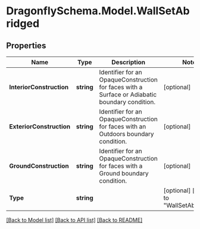 
# DragonflySchema.Model.WallSetAbridged

## Properties

Name | Type | Description | Notes
------------ | ------------- | ------------- | -------------
**InteriorConstruction** | **string** | Identifier for an OpaqueConstruction for faces with a Surface or Adiabatic boundary condition. | [optional] 
**ExteriorConstruction** | **string** | Identifier for an OpaqueConstruction for faces with an Outdoors boundary condition. | [optional] 
**GroundConstruction** | **string** | Identifier for an OpaqueConstruction for faces with a Ground boundary condition. | [optional] 
**Type** | **string** |  | [optional] [default to "WallSetAbridged"]

[[Back to Model list]](../README.md#documentation-for-models)
[[Back to API list]](../README.md#documentation-for-api-endpoints)
[[Back to README]](../README.md)

